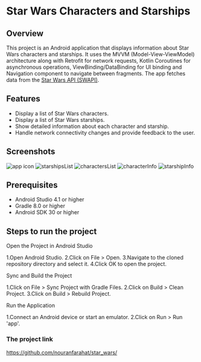 # Star Wars Characters and Starships

## Overview

This project is an Android application that displays information about Star Wars characters and starships. 
It uses the MVVM (Model-View-ViewModel) architecture along with Retrofit for network requests, Kotlin Coroutines for asynchronous operations,
ViewBinding/DataBinding for UI binding and Navigation component to navigate between fragments. The app fetches data from the [Star Wars API (SWAPI)](https://swapi.dev/).

## Features

- Display a list of Star Wars characters.
- Display a list of Star Wars starships.
- Show detailed information about each character and starship.
- Handle network connectivity changes and provide feedback to the user.

## Screenshots
![app icon](https://github.com/user-attachments/assets/6ef9141b-493f-4f1b-909d-ba16a53e2b0e)
![starshipsList](https://github.com/user-attachments/assets/40e466d7-cd3f-4a8b-a2e4-c764ae2174b9)
![charactersList](https://github.com/user-attachments/assets/90d0a371-a60f-4bcc-bbd1-f30902fdeece)
![characterInfo](https://github.com/user-attachments/assets/e31a3167-f119-4eb6-82e7-56bfa7e59284)
![starshipInfo](https://github.com/user-attachments/assets/9c9f8fd0-5401-4dea-902e-16b8e6f1d28a)



## Prerequisites

- Android Studio 4.1 or higher
- Gradle 8.0 or higher
- Android SDK 30 or higher
## Steps to run the project
Open the Project in Android Studio

1.Open Android Studio.
2.Click on File > Open.
3.Navigate to the cloned repository directory and select it.
4.Click OK to open the project.

Sync and Build the Project

1.Click on File > Sync Project with Gradle Files.
2.Click on Build > Clean Project.
3.Click on Build > Rebuild Project.

Run the Application

1.Connect an Android device or start an emulator.
2.Click on Run > Run 'app'.

### The project link

https://github.com/nouranfarahat/star_wars/
